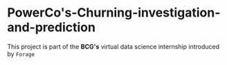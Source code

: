 # PowerCo's-Churning-investigation-and-prediction
This project is part of the **BCG's** virtual data science internship introduced by `Forage`
